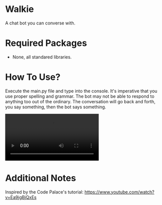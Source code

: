 # Walkie
A chat bot you can converse with.

# Required Packages
- None, all standared libraries.

# How To Use?
Execute the main.py file and type into the console. It's imperative that you use proper spelling and grammar. The bot may not be able to respond to anything too out of the ordinary. The conversation will go back and forth, you say something, then the bot says something.

![alt text](https://github.com/MilesWJ/Walkie/blob/19df5981185241a55a625adb1446caa519383621/Walkie/Assets/ProgramWorking.mov)

# Additional Notes
Inspired by the Code Palace's tutorial: https://www.youtube.com/watch?v=Ea9jgBjQxEs
